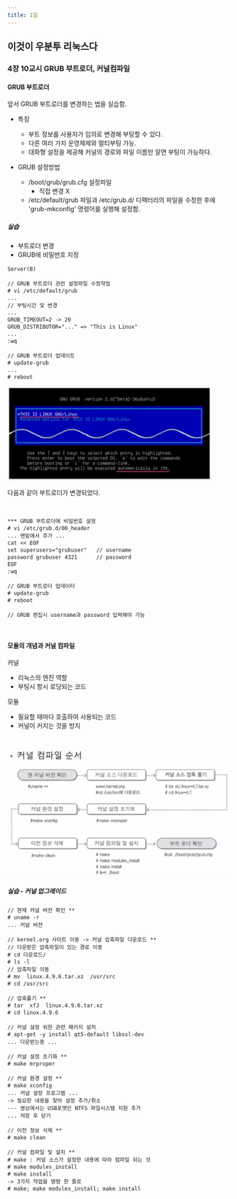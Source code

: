 ```yaml
---
title: 1일
---
```


## 이것이 우분투 리눅스다

### 4장 10교시 GRUB 부트로더, 커널컴파일

#### GRUB 부트로더

앞서 GRUB 부트로더를 변경하는 법을 실습함.

- 특징
  - 부트 정보를 사용자가 임의로 변경해 부팅할 수 있다.
  - 다른 여러 가지 운영체제와 멀티부팅 가능.
  - 대화형 설정을 제공해 커널의 경로와 파일 이름만 알면 부팅이 가능하다.

- GRUB 설정방법
  - /boot/grub/grub.cfg 설정파일
    - 직접 변경 X
  - /etc/default/grub 파일과 /etc/grub.d/ 디렉터리의 파일을 수정한 후에 'grub-mkconfig' 명령어를 실행해 설정함.

##### 실습

- 부트로더 변경
- GRUB에 비밀번호 지정

~~~
Server(B)

// GRUB 부트로더 관련 설정파일 수정작업
# vi /etc/default/grub
...
// 부팅시간 및 변경
...
GRUB_TIMEOUT=2 -> 20
GRUB_DISTRIBUTOR="..." => "This is Linux"
...
:wq

// GRUB 부트로더 업데이트
# update-grub
...
# reboot
~~~

![An Image](./grub_1.png)

다음과 같이 부트로더가 변경되었다.

<br>

~~~
*** GRUB 부트로더에 비밀번호 설정
# vi /etc/grub.d/00_header
... 맨밑에서 추가 ...
cat << EOF
set superusers="grubuser"   // username
password grubuser 4321      // password
EOF
:wq

// GRUB 부트로더 업데이터
# update-grub
# reboot

// GRUB 편집시 username과 password 입력해야 가능
~~~

<br>

#### 모듈의 개념과 커널 컴파일

커널
- 리눅스의 엔진 역할
- 부팅시 항시 로딩되는 코드

모듈 
- 필요할 때마다 호출하여 사용되는 코드
- 커널이 커지는 것을 방지

<br>

![An Image](./kernel_compile.png)

##### 실습 - 커널 업그레이드

~~~
// 현재 커널 버전 확인 **
# uname -r
... 커널 버전

// kernel.org 사이트 이동 -> 커널 압축파일 다운로드 **
// 다운받은 압축파일이 있는 경로 이동
# cd 다운로드/
# ls -l
// 압축파일 이동
# mv  linux.4.9.6.tar.xz  /usr/src
# cd /usr/src

// 압축풀기 **
# tar  xfJ  linux.4.9.6.tar.xz
# cd linux.4.9.6

// 커널 설정 위한 관련 패키지 설치
# apt-get -y install qt5-default libssl-dev
... 다운받는중 ...

// 커널 설정 초기화 **
# make mrproper

// 커널 환경 설정 **
# make xconfig
... 커널 설정 프로그램 ...
-> 필요한 내용을 찾아 설정 추가/취소
--- 영상에서는 USB포맷인 NTFS 파일시스템 지원 추가
... 저장 후 닫기

// 이전 정보 삭제 **
# make clean

// 커널 컴파일 및 설치 **
# make : 커널 소스가 설정한 내용에 따라 컴파일 되는 것
# make modules_install
# make install
-> 3가지 작업을 명령 한 줄로 
# make; make modules_install; make install

~~~